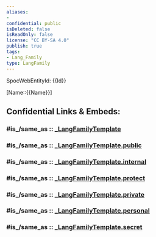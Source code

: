 ```yaml
---
aliases:
- 
confidential: public
isDeleted: false
isReadOnly: false
license: "CC BY-SA 4.0"
publish: true
tags:
- Lang_Family
type: LangFamily
---
```


SpocWebEntityId: {{Id}}

[Name::{{Name}}]


## Confidential Links & Embeds: 

### #is_/same_as :: [_LangFamilyTemplate](/_Standards/Language/_LangFamilyTemplate.md) 

### #is_/same_as :: [_LangFamilyTemplate.public](/_public/Language/_LangFamilyTemplate.public.md) 

### #is_/same_as :: [_LangFamilyTemplate.internal](/_internal/Language/_LangFamilyTemplate.internal.md) 

### #is_/same_as :: [_LangFamilyTemplate.protect](/_protect/Language/_LangFamilyTemplate.protect.md) 

### #is_/same_as :: [_LangFamilyTemplate.private](/_private/Language/_LangFamilyTemplate.private.md) 

### #is_/same_as :: [_LangFamilyTemplate.personal](/_personal/Language/_LangFamilyTemplate.personal.md) 

### #is_/same_as :: [_LangFamilyTemplate.secret](/_secret/Language/_LangFamilyTemplate.secret.md)

